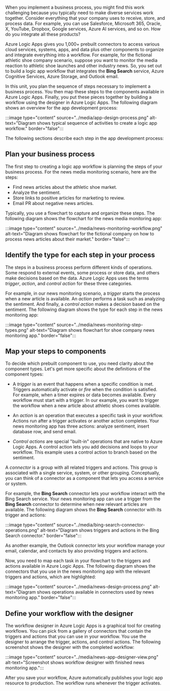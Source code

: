 When you implement a business process, you might find this work challenging because you typically need to make diverse services work together. Consider everything that your company uses to receive, store, and process data. For example, you can use Salesforce, Microsoft 365, Oracle, X, YouTube, Dropbox, Google services, Azure AI services, and so on. How do you integrate all these products?

Azure Logic Apps gives you 1,000+ prebuilt connectors to access various cloud services, systems, apps, and data plus other components to organize and integrate everything into a workflow. For example, for the fictional athletic shoe company scenario, suppose you want to monitor the media reaction to athletic shoe launches and other industry news. So, you set out to build a logic app workflow that integrates the **Bing Search** service, Azure Cognitive Services, Azure Storage, and Outlook email.

In this unit, you plan the sequence of steps necessary to implement a business process. You then map these steps to the components available in Azure Logic Apps. Finally, you put these pieces together by building a workflow using the designer in Azure Logic Apps. The following diagram shows an overview for the app development process:

:::image type="content" source="../media/app-design-process.png" alt-text="Diagram shows typical sequence of activities to create a logic app workflow." border="false":::

The following sections describe each step in the app development process:

## Plan your business process

The first step to creating a logic app workflow is planning the steps of your business process. For the news media monitoring scenario, here are the steps:

- Find news articles about the athletic shoe market.
- Analyze the sentiment.
- Store links to positive articles for marketing to review.
- Email PR about negative news articles.

Typically, you use a flowchart to capture and organize these steps. The following diagram shows the flowchart for the news media monitoring app:

:::image type="content" source="../media/news-monitoring-workflow.png" alt-text="Diagram shows flowchart for the fictional company on how to process news articles about their market." border="false":::

## Identify the type for each step in your process

The steps in a business process perform different kinds of operations. Some respond to external events, some process or store data, and others make decisions based on the data. Azure Logic Apps uses the terms *trigger*, *action*, and *control action* for these three categories.

For example, in our news monitoring scenario, a *trigger* starts the process when a new article is available. An *action* performs a task such as analyzing the sentiment. And finally, a *control action* makes a decision based on the sentiment. The following diagram shows the type for each step in the news monitoring app:

:::image type="content" source="../media/news-monitoring-step-types.png" alt-text="Diagram shows flowchart for shoe company news monitoring app." border="false":::

## Map your steps to components

To decide which prebuilt component to use, you need clarity about the component types. Let's get more specific about the definitions of the component types:

- A *trigger* is an event that happens when a specific condition is met. Triggers automatically activate or *fire* when the condition is satisfied. For example, when a timer expires or data becomes available. Every workflow must start with a trigger. In our example, you want to trigger the workflow when a new article about athletic shoes comes available.

- An *action* is an operation that executes a specific task in your workflow. Actions run after a trigger activates or another action completes. Your news monitoring app has three actions: analyze sentiment, insert database row, and send email.

- *Control actions* are special "built-in" operations that are native to Azure Logic Apps. A control action lets you add decisions and loops to your workflow. This example uses a control action to branch based on the sentiment.

A *connector* is a group with all related triggers and actions. This group is associated with a single service, system, or other grouping. Conceptually, you can think of a connector as a component that lets you access a service or system.

For example, the **Bing Search** connector lets your workflow interact with the Bing Search service. Your news monitoring app can use a trigger from the **Bing Search** connector to determine when new relevant articles are available. The following diagram shows the **Bing Search** connector with its trigger and actions:

:::image type="content" source="../media/bing-search-connector-operations.png" alt-text="Diagram shows triggers and actions in the Bing Search connector." border="false":::

As another example, the Outlook connector lets your workflow manage your email, calendar, and contacts by also providing triggers and actions.

Now, you need to map each task in your flowchart to the triggers and actions available in Azure Logic Apps. The following diagram shows the connectors that you use in the news monitoring app with the relevant triggers and actions, which are highlighted:

:::image type="content" source="../media/news-design-process.png" alt-text="Diagram shows operations available in connectors used by news monitoring app." border="false":::

## Define your workflow with the designer

The workflow designer in Azure Logic Apps is a graphical tool for creating workflows. You can pick from a gallery of connectors that contain the triggers and actions that you can use in your workflow. You use the designer to arrange the trigger, actions, and control actions. The following screenshot shows the designer with the completed workflow:

:::image type="content" source="../media/news-app-designer-view.png" alt-text="Screenshot shows workflow designer with finished news monitoring app.":::

After you save your workflow, Azure automatically publishes your logic app resource to production. The workflow runs whenever the trigger activates.
